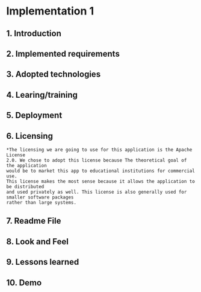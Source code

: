 # Implementation 1

## 1. Introduction

## 2. Implemented requirements

## 3. Adopted technologies

## 4. Learing/training

## 5. Deployment

## 6. Licensing
	*The licensing we are going to use for this application is the Apache License
	2.0. We chose to adopt this license because The theoretical goal of the application
	would be to market this app to educational institutions for commercial use.
	This license makes the most sense because it allows the application to be distributed
	and used privately as well. This license is also generally used for smaller software packages
	rather than large systems.

## 7. Readme File

## 8. Look and Feel

## 9. Lessons learned

## 10. Demo